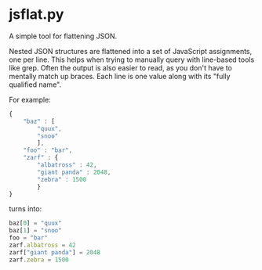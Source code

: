jsflat.py
=========

A simple tool for flattening JSON.

Nested JSON structures are flattened into a set of JavaScript assignments, one per
line. This helps when trying to manually query with line-based tools
like grep. Often the output is also easier to read, as you don't have to
mentally match up braces. Each line is one value along with its "fully
qualified name".

For example:

``` javascript
{
    "baz" : [
        "quux",
        "snoo"
        ],
    "foo" : "bar",
    "zarf" : {
        "albatross" : 42,
        "giant panda" : 2048,
        "zebra" : 1500
        }
}
```

turns into:

``` javascript
baz[0] = "quux"
baz[1] = "snoo"
foo = "bar"
zarf.albatross = 42
zarf["giant panda"] = 2048
zarf.zebra = 1500
```

